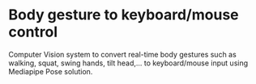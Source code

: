 # Body gesture to keyboard/mouse control

Computer Vision system to convert real-time body gestures such as walking, squat, swing hands, tilt head,... to keyboard/mouse input using Mediapipe Pose solution.